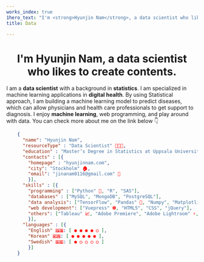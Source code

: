 ```yaml
---
works_index: true
1hero_text: "I'm <strong>Hyunjin Nam</strong>, a data scientist who likes to create contents."
title: Data

---
```


<h1 align="center"> I'm <strong>Hyunjin Nam</strong>, a data scientist who likes to create contents. </h1>


I am a <strong>data scientist</strong> with a background in <strong>statistics</strong>. I am specialized in machine learning applications in <strong>digital health</strong>. By using Statistical approach, I am building a machine learning model to predict diseases, which can allow physicians and health care professionals to get support to diagnosis. I enjoy <strong>machine learning</strong>, web programming, and play around with data. You can check more about me on the link below 👇

<p width=50%>

```json
    {
      "name": "Hyunjin Nam", 
      "resourceType" : "Data Scientist" 👩🏻‍💻,
      "education" : "Master’s Degree in Statistics at Uppsala University",
      "contacts" : [{ 
        "homepage" : "hyunjinnam.com",
        "city": "Stockholm" 🏠,
        "email": "jinanam0116@gmail.com" 💌
        }],
      "skills" : [{
        "programming" : ["Python" 🐍, "R", "SAS"],
        "databases" : ["MySQL", "MongoDB", "PostgreSQL"],
        "data analysis": ["TensorFlow", "Pandas" 🐼, "Numpy", "Matplotlib", "Scikit-learn" 📊],
        "web development": ["Vuepress" 🌐, "HTML5", "CSS", "jQuery"],
        "others": ["Tableau" 📈, "Adobe Premiere", "Adobe Lightroom" ⚡, "Adobe Photoshop" 📸]
        }],
      "languages" : [{
        "English" 🇬🇧: [ ● ● ● ● ○ ],
        "Korean" 🇰🇷: [ ● ● ● ● ● ],
        "Swedish" 🇸🇪: [ ● ○ ○ ○ ○ ]
        }]
    }
```

</p>






<Hero :text="$page.frontmatter.hero_text" />
<WorksList />


